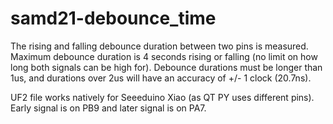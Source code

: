 # samd21-debounce_time
The rising and falling debounce duration between two pins is measured. Maximum debounce duration is 4 seconds rising or falling (no limit on how long both signals can be high for). Debounce durations must be longer than 1us, and durations over 2us will have an accuracy of +/- 1 clock (20.7ns).

UF2 file works natively for Seeeduino Xiao (as QT PY uses different pins).
Early signal is on PB9 and later signal is on PA7.

